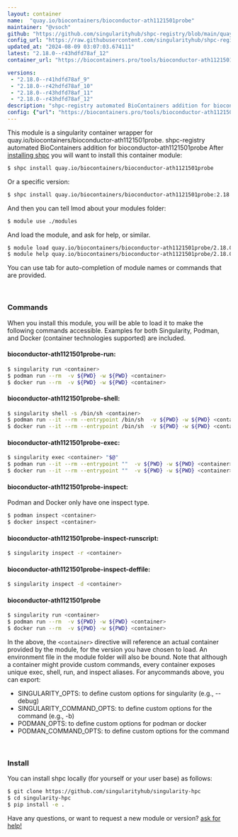 ```yaml
---
layout: container
name:  "quay.io/biocontainers/bioconductor-ath1121501probe"
maintainer: "@vsoch"
github: "https://github.com/singularityhub/shpc-registry/blob/main/quay.io/biocontainers/bioconductor-ath1121501probe/container.yaml"
config_url: "https://raw.githubusercontent.com/singularityhub/shpc-registry/main/quay.io/biocontainers/bioconductor-ath1121501probe/container.yaml"
updated_at: "2024-08-09 03:07:03.674111"
latest: "2.18.0--r43hdfd78af_12"
container_url: "https://biocontainers.pro/tools/bioconductor-ath1121501probe"

versions:
 - "2.18.0--r41hdfd78af_9"
 - "2.18.0--r42hdfd78af_10"
 - "2.18.0--r43hdfd78af_11"
 - "2.18.0--r43hdfd78af_12"
description: "shpc-registry automated BioContainers addition for bioconductor-ath1121501probe"
config: {"url": "https://biocontainers.pro/tools/bioconductor-ath1121501probe", "maintainer": "@vsoch", "description": "shpc-registry automated BioContainers addition for bioconductor-ath1121501probe", "latest": {"2.18.0--r43hdfd78af_12": "sha256:ac33651b18798b8fc5f05d20c974854642a3e9c33a19fda527f52183ddb36737"}, "tags": {"2.18.0--r41hdfd78af_9": "sha256:91f6c22bfcbcc303087aec4c9d9b2439d7239187b8d9d7430dd7ad1442a0d100", "2.18.0--r42hdfd78af_10": "sha256:6f1117575c69e1d4e787e131fb325e70da8a579baa0e30f94bdb62a49604c97a", "2.18.0--r43hdfd78af_11": "sha256:9548f8b18a615dbbec8485d05a502e41287472be303bfc9619c1e5912a7f8ffe", "2.18.0--r43hdfd78af_12": "sha256:ac33651b18798b8fc5f05d20c974854642a3e9c33a19fda527f52183ddb36737"}, "docker": "quay.io/biocontainers/bioconductor-ath1121501probe"}
---
```


This module is a singularity container wrapper for quay.io/biocontainers/bioconductor-ath1121501probe.
shpc-registry automated BioContainers addition for bioconductor-ath1121501probe
After [installing shpc](#install) you will want to install this container module:


```bash
$ shpc install quay.io/biocontainers/bioconductor-ath1121501probe
```

Or a specific version:

```bash
$ shpc install quay.io/biocontainers/bioconductor-ath1121501probe:2.18.0--r43hdfd78af_12
```

And then you can tell lmod about your modules folder:

```bash
$ module use ./modules
```

And load the module, and ask for help, or similar.

```bash
$ module load quay.io/biocontainers/bioconductor-ath1121501probe/2.18.0--r43hdfd78af_12
$ module help quay.io/biocontainers/bioconductor-ath1121501probe/2.18.0--r43hdfd78af_12
```

You can use tab for auto-completion of module names or commands that are provided.

<br>

### Commands

When you install this module, you will be able to load it to make the following commands accessible.
Examples for both Singularity, Podman, and Docker (container technologies supported) are included.

#### bioconductor-ath1121501probe-run:

```bash
$ singularity run <container>
$ podman run --rm  -v ${PWD} -w ${PWD} <container>
$ docker run --rm  -v ${PWD} -w ${PWD} <container>
```

#### bioconductor-ath1121501probe-shell:

```bash
$ singularity shell -s /bin/sh <container>
$ podman run --it --rm --entrypoint /bin/sh  -v ${PWD} -w ${PWD} <container>
$ docker run --it --rm --entrypoint /bin/sh  -v ${PWD} -w ${PWD} <container>
```

#### bioconductor-ath1121501probe-exec:

```bash
$ singularity exec <container> "$@"
$ podman run --it --rm --entrypoint ""  -v ${PWD} -w ${PWD} <container> "$@"
$ docker run --it --rm --entrypoint ""  -v ${PWD} -w ${PWD} <container> "$@"
```

#### bioconductor-ath1121501probe-inspect:

Podman and Docker only have one inspect type.

```bash
$ podman inspect <container>
$ docker inspect <container>
```

#### bioconductor-ath1121501probe-inspect-runscript:

```bash
$ singularity inspect -r <container>
```

#### bioconductor-ath1121501probe-inspect-deffile:

```bash
$ singularity inspect -d <container>
```



#### bioconductor-ath1121501probe

```bash
$ singularity run <container>
$ podman run --rm  -v ${PWD} -w ${PWD} <container>
$ docker run --rm  -v ${PWD} -w ${PWD} <container>
```


In the above, the `<container>` directive will reference an actual container provided
by the module, for the version you have chosen to load. An environment file in the
module folder will also be bound. Note that although a container
might provide custom commands, every container exposes unique exec, shell, run, and
inspect aliases. For anycommands above, you can export:

 - SINGULARITY_OPTS: to define custom options for singularity (e.g., --debug)
 - SINGULARITY_COMMAND_OPTS: to define custom options for the command (e.g., -b)
 - PODMAN_OPTS: to define custom options for podman or docker
 - PODMAN_COMMAND_OPTS: to define custom options for the command

<br>

### Install

You can install shpc locally (for yourself or your user base) as follows:

```bash
$ git clone https://github.com/singularityhub/singularity-hpc
$ cd singularity-hpc
$ pip install -e .
```

Have any questions, or want to request a new module or version? [ask for help!](https://github.com/singularityhub/singularity-hpc/issues)